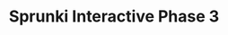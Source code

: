 ---
slug: sprunki-interactive-phase-3-1984
title: Sprunki Interactive Phase 3
description: "Sprunki Interactive Phase 3 is an exciting online game. Play for free directly in your browser!"
icon: /images/popular_mods/Sprunki Interactive Phase 3.png
url: https://wowtbc.net/sprunkin/interactive-phase3/index.html
previewImage: /images/popular_mods/Sprunki Interactive Phase 3.png
type: popular mods

# SEO配置
seo:
  title: "Sprunki Interactive Phase 3 - Play Free Online Game | Fun Browser Games"
  description: "Sprunki Interactive Phase 3 - Play this fun online game for free in your browser. No download required!"
  ogImage: "/images/popular_mods/Sprunki Interactive Phase 3.png"
  keywords: "sprunki-interactive-phase-3-1984, online game, browser game, free game, popular mods game, play online"

videoUrls:
  - https://www.youtube.com/embed/example1
  - https://www.youtube.com/embed/example2

whyPlay:
  title: "Why Play Sprunki Interactive Phase 3?"
  items:
    - "Immersive Gameplay: Sprunki Interactive Phase 3 offers an engaging and immersive gaming experience that will keep you entertained for hours"
    - "Challenging Levels: Test your skills with increasingly difficult challenges and obstacles"
    - "Beautiful Graphics: Enjoy stunning visuals and smooth animations that bring the game world to life"
    - "Regular Updates: New content and features are added regularly to keep the game fresh and exciting"
    - "Free to Play: Experience all the fun without spending a penny"
    - "Community Features: Connect with other players, share strategies, and compete for high scores"
    - "Cross-Platform: Play on any device with a web browser, no downloads required"

features:
  title: "Key Features of Sprunki Interactive Phase 3"
  image: "/images/popular_mods/Sprunki Interactive Phase 3.png"
  items:
    - "Intuitive Controls: Easy to learn controls make Sprunki Interactive Phase 3 accessible for players of all skill levels"
    - "Multiple Game Modes: Enjoy various gameplay options that provide different challenges and experiences"
    - "Character Customization: Personalize your gaming experience with unique characters and items"
    - "Achievement System: Complete special tasks to earn rewards and recognition"
    - "Leaderboards: Compete with players worldwide and see who can achieve the highest scores"

characteristics:
  title: "Game Characteristics"
  image: "/images/popular_mods/Sprunki Interactive Phase 3.png"
  items:
    - "Genre: Popular mods game with elements of strategy and skill"
    - "Difficulty: Suitable for both casual gamers and those seeking a challenge"
    - "Play Time: Quick sessions or extended gameplay, depending on your preference"
    - "Art Style: Vibrant and engaging visuals that enhance the gaming experience"
    - "Sound Design: Immersive audio that complements the gameplay perfectly"

info: "Sprunki Interactive Phase 3 is an exciting online game that offers players a unique and engaging gaming experience. With its intuitive controls, stunning visuals, and challenging gameplay, Sprunki Interactive Phase 3 provides hours of entertainment for players of all ages and skill levels. Whether you're looking for a quick gaming session during a break or an extended play session, Sprunki Interactive Phase 3 delivers an immersive experience that will keep you coming back for more. The game features multiple levels of increasing difficulty, ensuring that players are constantly challenged as they progress. With regular updates adding new content and features, Sprunki Interactive Phase 3 remains fresh and exciting, providing endless entertainment options for its growing community of players."

howToPlayIntro: "Welcome to Sprunki Interactive Phase 3! This guide will walk you through the basics and help you master the game. Whether you're a beginner or looking to improve your skills, these tips and instructions will enhance your gaming experience."

howToPlaySteps:
  - title: "Getting Started"
    description: "Begin your Sprunki Interactive Phase 3 adventure by familiarizing yourself with the controls. Use your keyboard or mouse to navigate through the game interface. The tutorial will guide you through the basic mechanics and help you understand the objectives."
  - title: "Understanding the Objectives"
    description: "In Sprunki Interactive Phase 3, your main goal is to progress through levels by completing specific objectives. Each level presents unique challenges that require different strategies and approaches."
  - title: "Mastering the Controls"
    description: "Practice using the controls to improve your precision and reaction time. Sprunki Interactive Phase 3 requires quick reflexes and strategic thinking to overcome obstacles and defeat opponents."
  - title: "Utilizing Power-ups"
    description: "Collect power-ups throughout the game to enhance your abilities and overcome difficult challenges. Each power-up offers unique advantages that can be crucial for success."
  - title: "Developing Strategies"
    description: "As you progress in Sprunki Interactive Phase 3, develop effective strategies for different scenarios. Analyze patterns, anticipate challenges, and adapt your approach to maximize your performance."

faq:
  title: "Frequently Asked Questions about Sprunki Interactive Phase 3"
  items:
    - question: "Is Sprunki Interactive Phase 3 free to play?"
      answer: "Yes, Sprunki Interactive Phase 3 is completely free to play directly in your web browser. No downloads or purchases are required to enjoy the full game experience."
    - question: "Can I play Sprunki Interactive Phase 3 on mobile devices?"
      answer: "Yes, Sprunki Interactive Phase 3 is optimized for both desktop and mobile play. You can enjoy the game on any device with a web browser and internet connection."
    - question: "Are there any in-game purchases?"
      answer: "While Sprunki Interactive Phase 3 is free to play, there may be optional in-game purchases available for cosmetic items or additional features that don't affect core gameplay."
    - question: "How often is Sprunki Interactive Phase 3 updated?"
      answer: "The developers regularly update Sprunki Interactive Phase 3 with new content, features, and improvements based on player feedback and game performance."
    - question: "Can I play Sprunki Interactive Phase 3 offline?"
      answer: "Currently, Sprunki Interactive Phase 3 requires an internet connection to play as it's a browser-based online game."
    - question: "Is Sprunki Interactive Phase 3 suitable for children?"
      answer: "Yes, Sprunki Interactive Phase 3 is designed to be family-friendly and suitable for players of all ages."
    - question: "How do I report bugs or issues?"
      answer: "If you encounter any problems while playing Sprunki Interactive Phase 3, you can report them through the game's support page or contact the developers directly through their website."
    - question: "Still Have Questions?"
      answer: "If you have additional questions about Sprunki Interactive Phase 3 that aren't covered in this FAQ, please visit our support center or contact our customer service team for assistance."
---